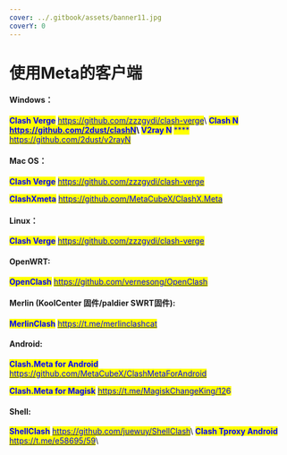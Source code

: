 ```yaml
---
cover: ../.gitbook/assets/banner11.jpg
coverY: 0
---
```


# 使用Meta的客户端

#### Windows：

<mark style="color:blue;">**Clash Verge**</mark>                           <mark style="color:blue;"></mark><mark style="color:blue;"></mark>                           [<mark style="color:blue;">https://github.com/zzzgydi/clash-verge</mark>](https://github.com/zzzgydi/clash-verge)<mark style="color:blue;"></mark>\ <mark style="color:blue;"></mark><mark style="color:blue;">**Clash N**</mark>                   <mark style="color:blue;"></mark>           <mark style="color:blue;"></mark><mark style="color:blue;"></mark>           <mark style="color:blue;"></mark>    <mark style="color:blue;"></mark><mark style="color:blue;">****</mark>    <mark style="color:blue;"></mark>     <mark style="color:blue;"></mark><mark style="color:blue;"></mark>     [<mark style="color:blue;">https://github.com/2dust/clashN</mark>](https://github.com/2dust/clashN)<mark style="color:blue;"></mark>\ <mark style="color:blue;"></mark><mark style="color:blue;">**V2ray N**</mark>            <mark style="color:blue;"></mark><mark style="color:blue;"></mark>            <mark style="color:blue;"></mark> <mark style="color:blue;"></mark><mark style="color:blue;">****</mark> <mark style="color:blue;"></mark>              <mark style="color:blue;"></mark><mark style="color:blue;"></mark>              <mark style="color:blue;"></mark> <mark style="color:blue;"></mark><mark style="color:blue;">****</mark> <mark style="color:blue;"></mark>       <mark style="color:blue;"></mark><mark style="color:blue;"></mark>       [<mark style="color:blue;">https://github.com/2dust/v2rayN</mark>](https://github.com/2dust/v2rayN)<mark style="color:blue;"></mark>

#### Mac OS：

<mark style="color:blue;">**Clash Verge**</mark>                           <mark style="color:blue;"></mark><mark style="color:blue;"></mark>                           [<mark style="color:blue;">https://github.com/zzzgydi/clash-verge</mark>](https://github.com/zzzgydi/clash-verge)<mark style="color:blue;"></mark>

<mark style="color:blue;">**ClashXmeta**</mark>                           <mark style="color:blue;"></mark><mark style="color:blue;"></mark>                           [<mark style="color:blue;">https://github.com/MetaCubeX/ClashX.Meta</mark>](https://github.com/MetaCubeX/ClashX.Meta)<mark style="color:blue;"></mark>

#### Linux：

<mark style="color:blue;">**Clash Verge**</mark>                           <mark style="color:blue;"></mark><mark style="color:blue;"></mark>                           [<mark style="color:blue;">https://github.com/zzzgydi/clash-verge</mark>](https://github.com/zzzgydi/clash-verge)<mark style="color:blue;"></mark>

#### OpenWRT:

<mark style="color:blue;">**OpenClash**</mark>                             <mark style="color:blue;"></mark><mark style="color:blue;"></mark>                             [<mark style="color:blue;">https://github.com/vernesong/OpenClash</mark>](https://github.com/vernesong/OpenClash)<mark style="color:blue;"></mark>

#### Merlin (KoolCenter 固件/paldier SWRT固件):

<mark style="color:blue;">**MerlinClash**</mark>                           <mark style="color:blue;"></mark><mark style="color:blue;"></mark>                           [<mark style="color:blue;">https://t.me/merlinclashcat</mark>](https://t.me/merlinclashcat)

#### Android:

<mark style="color:blue;">**Clash.Meta for Android**</mark>       <mark style="color:blue;"></mark><mark style="color:blue;"></mark>       [<mark style="color:blue;">https://github.com/MetaCubeX/ClashMetaForAndroid</mark>](https://github.com/MetaCubeX/ClashMetaForAndroid/releases/tag/Prerelease-alpha)<mark style="color:blue;"></mark>

<mark style="color:blue;">**Clash.Meta for Magisk**</mark>         <mark style="color:blue;"></mark><mark style="color:blue;"></mark>         [<mark style="color:blue;">https://t.me/MagiskChangeKing/12</mark>](https://t.me/MagiskChangeKing/126)<mark style="color:blue;">6</mark>

#### Shell:

<mark style="color:blue;">**ShellClash**</mark>                             <mark style="color:blue;"></mark><mark style="color:blue;"></mark>                             [<mark style="color:blue;">https://github.com/juewuy/ShellClash</mark>](https://github.com/juewuy/ShellClash)<mark style="color:blue;"></mark>\ <mark style="color:blue;"></mark><mark style="color:blue;">**Clash Tproxy Android**</mark>          <mark style="color:blue;"></mark><mark style="color:blue;"></mark>          [<mark style="color:blue;">https://t.me/e58695/59</mark>](https://t.me/e58695/59)<mark style="color:blue;"></mark>\ <mark style="color:blue;"></mark>
